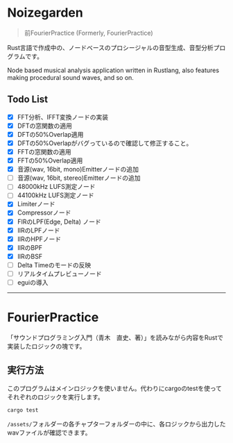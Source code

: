# Noizegarden

> 前FourierPractice (Formerly, FourierPractice)

Rust言語で作成中の、ノードベースのプロシージャルの音型生成、音型分析プログラムです。

Node based musical analysis application written in Rustlang, also features making procedural sound waves, and so on.

## Todo List

- [x] FFT分析、IFFT変換ノードの実装
- [x] DFTの窓関数の適用
- [x] DFTの50%Overlap適用
- [x] DFTの50%Overlapがバグっているので確認して修正すること。
- [x] FFTの窓関数の適用
- [x] FFTの50%Overlap適用
- [x] 音源(wav, 16bit, mono)Emitterノードの追加
- [ ] 音源(wav, 16bit, stereo)Emitterノードの追加
- [ ] 48000kHz LUFS測定ノード
- [ ] 44100kHz LUFS測定ノード
- [x] Limiterノード
- [x] Compressorノード
- [x] FIRのLPF(Edge, Delta) ノード
- [x] IIRのLPFノード
- [x] IIRのHPFノード
- [x] IIRのBPF
- [x] IIRのBSF
- [ ] Delta Timeのモードの反映
- [ ] リアルタイムプレビューノード
- [ ] eguiの導入

---

# FourierPractice

「サウンドプログラミング入門（青木　直史、著）」を読みながら内容をRustで実装したロジックの塊です。

## 実行方法

このプログラムはメインロジックを使いません。代わりにcargoのtestを使ってそれぞれのロジックを実行します。

```
cargo test
```

`/assets/`フォルダーの各チャプターフォルダーの中に、各ロジックから出力したwavファイルが確認できます。
